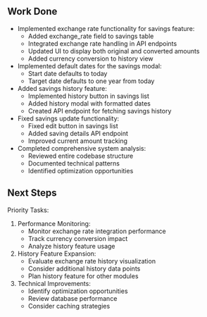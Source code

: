 ## Work Done
- Implemented exchange rate functionality for savings feature:
  - Added exchange_rate field to savings table
  - Integrated exchange rate handling in API endpoints
  - Updated UI to display both original and converted amounts
  - Added currency conversion to history view
- Implemented default dates for the savings modal:
  - Start date defaults to today
  - Target date defaults to one year from today
- Added savings history feature:
  - Implemented history button in savings list
  - Added history modal with formatted dates
  - Created API endpoint for fetching savings history
- Fixed savings update functionality:
  - Fixed edit button in savings list
  - Added saving details API endpoint
  - Improved current amount tracking
- Completed comprehensive system analysis:
  - Reviewed entire codebase structure
  - Documented technical patterns
  - Identified optimization opportunities

## Next Steps
Priority Tasks:
1. Performance Monitoring:
   - Monitor exchange rate integration performance
   - Track currency conversion impact
   - Analyze history feature usage
2. History Feature Expansion:
   - Evaluate exchange rate history visualization
   - Consider additional history data points
   - Plan history feature for other modules
3. Technical Improvements:
   - Identify optimization opportunities
   - Review database performance
   - Consider caching strategies